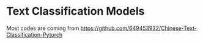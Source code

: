 # Text Classification Models
Most codes are coming from https://github.com/649453932/Chinese-Text-Classification-Pytorch